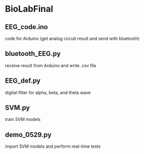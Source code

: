 ﻿# BioLabFinal
 ## EEG_code.ino
 code for Arduino (get analog circuit result and send with bluetooth)
 
 ## bluetooth_EEG.py
 receive result from Arduino and write .csv file
 
 ## EEG_def.py
 digital filter for alpha, beta, and theta wave
 
 ## SVM.py
 train SVM models
 
 ## demo_0529.py
 import SVM models and perform real-time tests

